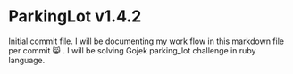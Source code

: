 # ParkingLot v1.4.2

Initial commit file.
I will be documenting my work flow in this markdown file per commit :smile_cat: .
I will be solving Gojek parking_lot challenge in ruby language.

